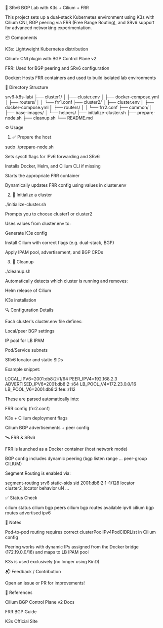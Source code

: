 🚀 SRv6 BGP Lab with K3s + Cilium + FRR

This project sets up a dual-stack Kubernetes environment using K3s with Cilium CNI, BGP peering via FRR (Free Range Routing), and SRv6 support for advanced networking experimentation.

📦 Components

K3s: Lightweight Kubernetes distribution

Cilium: CNI plugin with BGP Control Plane v2

FRR: Used for BGP peering and SRv6 configuration

Docker: Hosts FRR containers and used to build isolated lab environments

🧱 Directory Structure

srv6-k8s-lab/
├── cluster1/
│   ├── cluster.env
│   ├── docker-compose.yml
│   ├── routers/
│   │   └── frr1.conf
├── cluster2/
│   ├── cluster.env
│   ├── docker-compose.yml
│   ├── routers/
│   │   └── frr2.conf
├── common/
│   ├── base-images/
│   └── helpers/
├── initialize-cluster.sh
├── prepare-node.sh
├── cleanup.sh
└── README.md

⚙️ Usage

1. ✅ Prepare the host

sudo ./prepare-node.sh

Sets sysctl flags for IPv6 forwarding and SRv6

Installs Docker, Helm, and Cilium CLI if missing

Starts the appropriate FRR container

Dynamically updates FRR config using values in cluster.env

2. 🚀 Initialize a cluster

./initialize-cluster.sh

Prompts you to choose cluster1 or cluster2

Uses values from cluster.env to:

Generate K3s config

Install Cilium with correct flags (e.g. dual-stack, BGP)

Apply IPAM pool, advertisement, and BGP CRDs

3. 🧼 Cleanup

./cleanup.sh

Automatically detects which cluster is running and removes:

Helm release of Cilium

K3s installation

🔍 Configuration Details

Each cluster's cluster.env file defines:

Local/peer BGP settings

IP pool for LB IPAM

Pod/Service subnets

SRv6 locator and static SIDs

Example snippet:

LOCAL_IPV6=2001:db8:2::1/64
PEER_IPV4=192.168.2.3
ADVERTISED_IPV6=2001:db8:2::/64
LB_POOL_V4=172.23.0.0/16
LB_POOL_V6=2001:db8:2:fee::/112

These are parsed automatically into:

FRR config (frr2.conf)

K3s + Cilium deployment flags

Cilium BGP advertisements + peer config

🛰️ FRR & SRv6

FRR is launched as a Docker container (host network mode)

BGP config includes dynamic peering (bgp listen range ... peer-group CILIUM)

Segment Routing is enabled via:

segment-routing
 srv6
  static-sids
   sid 2001:db8:2:1::1/128 locator cluster2_locator behavior uN
  ...

✅ Status Check

cilium status
cilium bgp peers
cilium bgp routes available ipv6
cilium bgp routes advertised ipv6

📌 Notes

Pod-to-pod routing requires correct clusterPoolIPv4PodCIDRList in Cilium config

Peering works with dynamic IPs assigned from the Docker bridge (172.19.0.0/16) and maps to LB IPAM pool

K3s is used exclusively (no longer using KinD)

📬 Feedback / Contribution

Open an issue or PR for improvements!

🔗 References

Cilium BGP Control Plane v2 Docs

FRR BGP Guide

K3s Official Site

 
